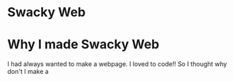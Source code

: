 Swacky Web
==============

Why I made Swacky Web
========================
I had always wanted to make a webpage. I loved to code!! So I thought why don't I make a 